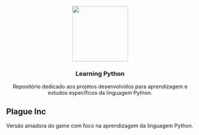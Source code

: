 <p align="center">
  <img src="https://upload.wikimedia.org/wikipedia/commons/thumb/c/c3/Python-logo-notext.svg/1024px-Python-logo-notext.svg.png" height="150">
  <h3 align="center">Learning Python</h3>
  <p align="center">Repositório dedicado aos projetos desenvolvidos para aprendizagem e estudos específicos da linguagem Python.</p>
 </p>


## Plague Inc
Versão amadora do game com foco na aprendizagem da linguagem Python.
